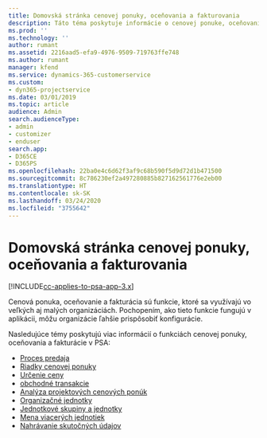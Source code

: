 ```yaml
---
title: Domovská stránka cenovej ponuky, oceňovania a fakturovania
description: Táto téma poskytuje informácie o cenovej ponuke, oceňovaní a fakturácii.
ms.prod: ''
ms.technology: ''
author: rumant
ms.assetid: 2216aad5-efa9-4976-9509-719763ffe748
ms.author: rumant
manager: kfend
ms.service: dynamics-365-customerservice
ms.custom:
- dyn365-projectservice
ms.date: 03/01/2019
ms.topic: article
audience: Admin
search.audienceType:
- admin
- customizer
- enduser
search.app:
- D365CE
- D365PS
ms.openlocfilehash: 22ba0e4c6d62f3af9c68b590f5d9d72d1b471500
ms.sourcegitcommit: 8c786230ef2a497280885b827162561776e2eb00
ms.translationtype: HT
ms.contentlocale: sk-SK
ms.lasthandoff: 03/24/2020
ms.locfileid: "3755642"
---
```

# <a name="quoting-pricing-and-billing-home-page"></a>Domovská stránka cenovej ponuky, oceňovania a fakturovania

[!INCLUDE[cc-applies-to-psa-app-3.x](../includes/cc-applies-to-psa-app-3x.md)]

Cenová ponuka, oceňovanie a fakturácia sú funkcie, ktoré sa využívajú vo veľkých aj malých organizáciách. Pochopením, ako tieto funkcie fungujú v aplikácii, môžu organizácie ľahšie prispôsobiť konfigurácie.

Nasledujúce témy poskytujú viac informácií o funkciách cenovej ponuky, oceňovania a fakturácie v PSA:

- [Proces predaja](basic-sales-process.md)
- [Riadky cenovej ponuky](basic-quote-lines.md)
- [Určenie ceny](basic-pricing.md)
- [obchodné transakcie](basic-business-transactions.md)
- [Analýza projektových cenových ponúk](basic-analyzing-quotes.md)
- [Organizačné jednotky](advanced-organizational.md)
- [Jednotkové skupiny a jednotky](advanced-units.md)
- [Mena viacerých jednotiek](advanced-currency.md)
- [Nahrávanie skutočných údajov](advanced-actuals.md)
